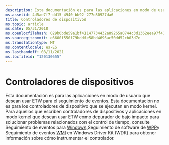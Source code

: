 ```yaml
---
description: Esta documentación es para las aplicaciones en modo de usuario que desean usar ETW para el seguimiento de eventos.
ms.assetid: 4d5ae7f7-dd15-4940-bb92-277e80927da6
title: Controladores de dispositivos
ms.topic: article
ms.date: 05/31/2018
ms.openlocfilehash: 029b0bde59a1bf41147734432a89265a0744c3d1362eea97f41b1ec175484321
ms.sourcegitcommit: e6600f550f79bddfe58bd4696ac50dd52cb03d7e
ms.translationtype: MT
ms.contentlocale: es-ES
ms.lasthandoff: 08/11/2021
ms.locfileid: "120130655"
---
```

# <a name="device-drivers"></a>Controladores de dispositivos

Esta documentación es para las aplicaciones en modo de usuario que desean usar ETW para el seguimiento de eventos. Esta documentación no es para los controladores de dispositivo que se ejecutan en modo kernel. Para aquellos que escriben controladores de dispositivos y aplicaciones en modo kernel que desean usar ETW como depurador de bajo impacto para solucionar problemas relacionados con el control de tiempo, consulte Seguimiento de eventos para [Windows,](/windows-hardware/drivers/devtest/event-tracing-for-windows--etw-)Seguimiento de software de [WPP](/windows-hardware/drivers/devtest/wpp-software-tracing)y Seguimiento de eventos [WMI](/windows-hardware/drivers/kernel/wmi-event-tracing) en Windows Driver Kit (WDK) para obtener información sobre cómo instrumentar el controlador.

 

 
